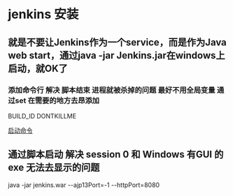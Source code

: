 # jenkins 安装


## 就是不要让Jenkins作为一个service，而是作为Java web start，通过java -jar Jenkins.jar在windows上启动，就OK了



### 添加命令行 解决 脚本结束 进程就被杀掉的问题 最好不用全局变量 通过set 在需要的地方去昂添加
BUILD_ID
DONTKILLME


[启动命令](https://www.cnblogs.com/wyx123/articles/4106802.html)


## 通过脚本启动 解决 session 0  和 Windows 有GUI 的 exe 无法去显示的问题

java -jar jenkins.war --ajp13Port=-1 --httpPort=8080



<!--stackedit_data:
eyJoaXN0b3J5IjpbMjI2ODk4Nzk0XX0=
-->